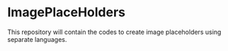 ImagePlaceHolders
=================

This repository will contain the codes to create image placeholders using separate languages.
